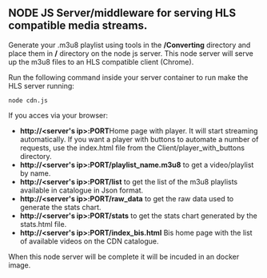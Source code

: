 ## NODE JS Server/middleware for serving HLS compatible media streams.

Generate your .m3u8 playlist using tools in the **/Converting** directory and place them in **/** directory on the node js server.
This node server will serve up the m3u8 files to an HLS compatible client (Chrome).

Run the following command inside your server container to run make the HLS server running:

```
node cdn.js
```
If you acces via your browser:
 * **http://<server's ip>:PORT**Home page with player. It will start streaming automatically. If you want a player with buttons to automate a number of requests, use the index.html file from the Client/player_with_buttons directory.
 * **http://<server's ip>:PORT/playlist_name.m3u8** to get a video/playlist by name.
 * **http://<server's ip>:PORT/list** to get the list of the m3u8 playlists available in catalogue in Json format.
 * **http://<server's ip>:PORT/raw_data** to get the raw data used to generate the stats chart.
 * **http://<server's ip>:PORT/stats** to get the stats chart generated by the stats.html file.
 * **http://<server's ip>:PORT/index_bis.html**  Bis home page with the list of available videos on the CDN catalogue.


When this node server will be complete it will be incuded in an docker image.
